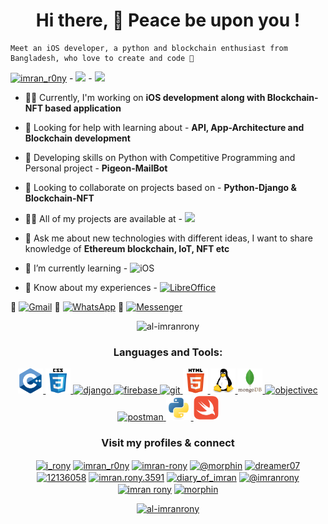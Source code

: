 <h1 align="center">Hi there, 👋 Peace be upon you !</h1>

```
Meet an iOS developer, a python and blockchain enthusiast from Bangladesh, who love to create and code 🤝
```


<p align="left"> <a href="https://twitter.com/imran_r0ny" target="blank"><img src="https://img.shields.io/twitter/follow/imran_r0ny?logo=twitter&style=for-the-badge" alt="imran_r0ny" /></a>  -  <a href="https://sites.google.com/view/imranrony" target="blank"><img src="https://img.shields.io/badge/iRony-Website-yellowgreen" /></a>  -  <a href="https://www.linkedin.com/in/imran-rony/" target="blank"><img src="https://img.shields.io/badge/LinkedIn-0077B5?style=for-the-badge&logo=linkedin&logoColor=white" /></a> </p>

- 👨‍💻 Currently, I'm working on **iOS development along with Blockchain-NFT based application**

- 🤝 Looking for help with learning about - **API, App-Architecture and Blockchain development**

- 🔭 Developing skills on Python with Competitive Programming and Personal project - **Pigeon-MailBot**

- 👯 Looking to collaborate on projects based on - **Python-Django & Blockchain-NFT**

- 👨‍💻 All of my projects are available at - <a href="https://sites.google.com/view/imranrony/portfolio?authuser=0" target="blank"><img src="https://img.shields.io/badge/portfolio-Website-%2318A303" /></a>

- 💬 Ask me about new technologies with different ideas, I want to share knowledge of **Ethereum blockchain, IoT, NFT etc**

- 🌱 I’m currently learning  -  ![iOS](https://img.shields.io/badge/SWIFTUI-yellowgreen?logo=ios&logoColor=black) 
<!--  [![Apple](https://img.shields.io/badge/-%23000000.svg?style=for-the-badge&logo=apple&logoColor=white)](https://stackoverflow.com/users/5650328/adeel) -->

- 📄 Know about my experiences  -   [![LibreOffice](https://img.shields.io/badge/CV-Profile-%2318A303?logo=LibreOffice&logoColor=white)](https://drive.google.com/file/d/12u0yyLzdusYEc1AE5pIy8rjkv8SNgjm0/view?usp=sharing&authuser=0)

 🧧   [![Gmail](https://img.shields.io/badge/Gmail-D14836?style=for-the-badge&logo=gmail&logoColor=white)](mailto:imranrony687@gmail.com)  🤙   [![WhatsApp](https://img.shields.io/badge/WhatsApp-25D366?style=for-the-badge&logo=whatsapp&logoColor=white)](https://api.whatsapp.com/send/?phone=01687024647&text&type=phone_number)  📲   [![Messenger](https://img.shields.io/badge/Messenger-00B2FF?style=for-the-badge&logo=messenger&logoColor=white)](https://www.facebook.com/imran.rony.3591)

<p align="center"> 
<img src="https://github-readme-streak-stats.herokuapp.com/?user=al-imranrony&" alt="al-imranrony" />
</p>

<h3 align="center">Languages and Tools:</h3>
<p align="center"> <a href="https://www.w3schools.com/cpp/" target="_blank" rel="noreferrer"> <img src="https://raw.githubusercontent.com/devicons/devicon/master/icons/cplusplus/cplusplus-original.svg" alt="cplusplus" width="40" height="40"/> </a> <a href="https://www.w3schools.com/css/" target="_blank" rel="noreferrer"> <img src="https://raw.githubusercontent.com/devicons/devicon/master/icons/css3/css3-original-wordmark.svg" alt="css3" width="40" height="40"/> </a> <a href="https://www.djangoproject.com/" target="_blank" rel="noreferrer"> <img src="https://cdn.worldvectorlogo.com/logos/django.svg" alt="django" width="40" height="40"/> </a> <a href="https://firebase.google.com/" target="_blank" rel="noreferrer"> <img src="https://www.vectorlogo.zone/logos/firebase/firebase-icon.svg" alt="firebase" width="40" height="40"/> </a> <a href="https://git-scm.com/" target="_blank" rel="noreferrer"> <img src="https://www.vectorlogo.zone/logos/git-scm/git-scm-icon.svg" alt="git" width="40" height="40"/> </a> <a href="https://www.w3.org/html/" target="_blank" rel="noreferrer"> <img src="https://raw.githubusercontent.com/devicons/devicon/master/icons/html5/html5-original-wordmark.svg" alt="html5" width="40" height="40"/> </a> <a href="https://www.linux.org/" target="_blank" rel="noreferrer"> <img src="https://raw.githubusercontent.com/devicons/devicon/master/icons/linux/linux-original.svg" alt="linux" width="40" height="40"/> </a> <a href="https://www.mongodb.com/" target="_blank" rel="noreferrer"> <img src="https://raw.githubusercontent.com/devicons/devicon/master/icons/mongodb/mongodb-original-wordmark.svg" alt="mongodb" width="40" height="40"/> </a> <a href="https://developer.apple.com/library/archive/documentation/Cocoa/Conceptual/ProgrammingWithObjectiveC/Introduction/Introduction.html" target="_blank" rel="noreferrer"> <img src="https://www.vectorlogo.zone/logos/apple_objectivec/apple_objectivec-icon.svg" alt="objectivec" width="40" height="40"/> </a> <a href="https://postman.com" target="_blank" rel="noreferrer"> <img src="https://www.vectorlogo.zone/logos/getpostman/getpostman-icon.svg" alt="postman" width="40" height="40"/> </a> <a href="https://www.python.org" target="_blank" rel="noreferrer"> <img src="https://raw.githubusercontent.com/devicons/devicon/master/icons/python/python-original.svg" alt="python" width="40" height="40"/> </a> <a href="https://developer.apple.com/swift/" target="_blank" rel="noreferrer"> <img src="https://raw.githubusercontent.com/devicons/devicon/master/icons/swift/swift-original.svg" alt="swift" width="40" height="40"/> </a> 
</p>


<h3 align="center">Visit my profiles & connect</h3>
<p align="center">
<a href="https://www.leetcode.com/i_rony" target="blank"><img align="center" src="https://raw.githubusercontent.com/rahuldkjain/github-profile-readme-generator/master/src/images/icons/Social/leet-code.svg" alt="i_rony" height="30" width="40" /></a>
<a href="https://twitter.com/imran_r0ny" target="blank"><img align="center" src="https://raw.githubusercontent.com/rahuldkjain/github-profile-readme-generator/master/src/images/icons/Social/twitter.svg" alt="imran_r0ny" height="30" width="40" /></a>
<a href="https://linkedin.com/in/imran-rony" target="blank"><img align="center" src="https://raw.githubusercontent.com/rahuldkjain/github-profile-readme-generator/master/src/images/icons/Social/linked-in-alt.svg" alt="imran-rony" height="30" width="40" /></a>
<a href="https://www.hackerrank.com/@morphin" target="blank"><img align="center" src="https://raw.githubusercontent.com/rahuldkjain/github-profile-readme-generator/master/src/images/icons/Social/hackerrank.svg" alt="@morphin" height="30" width="40" /></a>
<a href="https://codeforces.com/profile/dreamer07" target="blank"><img align="center" src="https://raw.githubusercontent.com/rahuldkjain/github-profile-readme-generator/master/src/images/icons/Social/codeforces.svg" alt="dreamer07" height="30" width="40" /></a>
<a href="https://stackoverflow.com/users/12136058" target="blank"><img align="center" src="https://raw.githubusercontent.com/rahuldkjain/github-profile-readme-generator/master/src/images/icons/Social/stack-overflow.svg" alt="12136058" height="30" width="40" /></a>
<a href="https://fb.com/imran.rony.3591" target="blank"><img align="center" src="https://raw.githubusercontent.com/rahuldkjain/github-profile-readme-generator/master/src/images/icons/Social/facebook.svg" alt="imran.rony.3591" height="30" width="40" /></a>
<a href="https://instagram.com/diary_of_imran" target="blank"><img align="center" src="https://raw.githubusercontent.com/rahuldkjain/github-profile-readme-generator/master/src/images/icons/Social/instagram.svg" alt="diary_of_imran" height="30" width="40" /></a>
<a href="https://medium.com/@imranrony" target="blank"><img align="center" src="https://raw.githubusercontent.com/rahuldkjain/github-profile-readme-generator/master/src/images/icons/Social/medium.svg" alt="@imranrony" height="30" width="40" /></a>
<a href="https://www.youtube.com/c/imran rony" target="blank"><img align="center" src="https://raw.githubusercontent.com/rahuldkjain/github-profile-readme-generator/master/src/images/icons/Social/youtube.svg" alt="imran rony" height="30" width="40" /></a>
<a href="https://www.codechef.com/users/morphin" target="blank"><img align="center" src="https://cdn.jsdelivr.net/npm/simple-icons@3.1.0/icons/codechef.svg" alt="morphin" height="30" width="40" /></a>
</p>

<p align="center">
 <a href="https://github.com/anuraghazra/github-readme-stats">
  <img src="https://github-readme-stats.vercel.app/api?username=al-imranrony&show_icons=true&locale=en" alt="al-imranrony" />
</a>
</p>
<a href="https://github.com/anuraghazra/convoychat">
   <imgss src="https://github-readme-stats.vercel.app/api/top-langs?username=al-imranrony&show_icons=true&locale=en&layout=compact" alt="al-imranrony"/>
</a>



